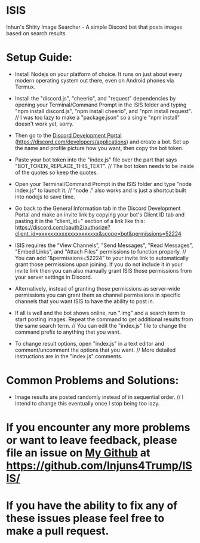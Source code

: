 # ISIS
Inhun's Shitty Image Searcher - A simple Discord bot that posts images based on search results


# Setup Guide:

- Install Nodejs on your platform of choice. It runs on just about every modern operating system out there, even on Android phones via Termux.

- Install the "discord.js", "cheerio", and "request" dependencies by opening your Terminal/Command Prompt in the ISIS folder and typing "npm install discord.js", "npm install cheerio", and "npm install request". // I was too lazy to make a "package.json" so a single "npm install" doesn't work yet, sorry.

- Then go to the [Discord Development Portal](https://discord.com/developers/applications) (https://discord.com/developers/applications) and create a bot. Set up the name and profile picture how you want, then copy the bot token.

- Paste your bot token into the "index.js" file over the part that says "BOT_TOKEN_REPLACE_THIS_TEXT".
// The bot token needs to be inside of the quotes so keep the quotes.

- Open your Terminal/Command Prompt in the ISIS folder and type "node index.js" to launch it.
// "node ." also works and is just a shortcut built into nodejs to save time.

- Go back to the General Information tab in the Discord Development Portal and make an invite link by copying your bot's Client ID tab and pasting it in the "client_id=" section of a link like this: https://discord.com/oauth2/authorize?client_id=xxxxxxxxxxxxxxxxxxxxx&scope=bot&permissions=52224

- ISIS requires the "View Channels", "Send Messages", "Read Messages", "Embed Links", and "Attach Files"  permissions to function properly.
// You can add "&permissions=52224" to your invite link to automatically grant those permissions upon joining. If you do not include it in your invite link then you can also manually grant ISIS those permissions from your server settings in Discord.

- Alternatively, instead of granting those permissions as server-wide permissions you can grant them as channel permissions in specific channels that you want ISIS to have the ability to post in.

- If all is well and the bot shows online, run ".img" and a search term to start posting images. Repeat the command to get additional results from the same search term.
// You can edit the "index.js" file to change the command prefix to anything that you want.

- To change result options, open "index.js" in a text editor and comment/uncomment the options that you want.
// More detailed instructions are in the "index.js" comments.




# Common Problems and Solutions:

- Image results are posted randomly instead of in sequential order.
// I intend to change this eventually once I stop being too lazy.




# If you encounter any more problems or want to leave feedback, please file an issue on [My Github](https://github.com/Injuns4Trump/ISIS/) at https://github.com/Injuns4Trump/ISIS/

# If you have the ability to fix any of these issues please feel free to make a pull request.
